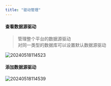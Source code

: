 ```yaml
---
title: "驱动管理"
---
```


#### 查看数据源驱动

> 管理整个平台的数据源驱动 <br/>
> 对同一类型的数据库可以设置默认数据源驱动

![20240518114523](https://img.isxcode.com/picgo/20240518114523.png)

#### 添加数据源驱动

![20240518114539](https://img.isxcode.com/picgo/20240518114539.png)

